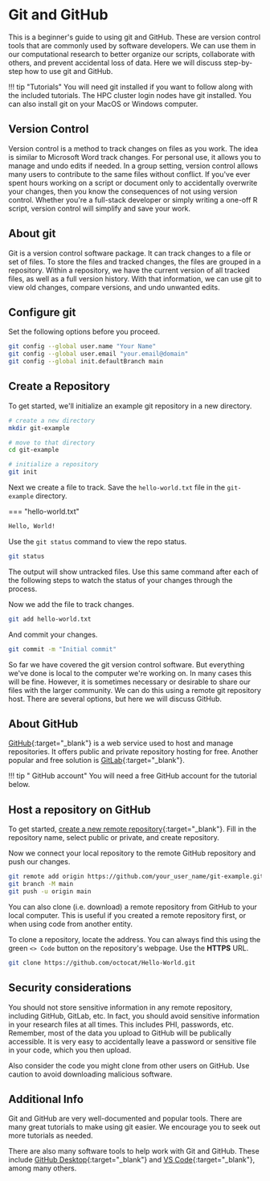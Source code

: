 # Git and GitHub

This is a beginner's guide to using git and GitHub. These are version control tools that are commonly used by software developers. We can use them in our computational research to better organize our scripts, collaborate with others, and prevent accidental loss of data. Here we will discuss step-by-step how to use git and GitHub.

!!! tip "Tutorials"
    You will need git installed if you want to follow along with the included tutorials. The HPC cluster login nodes have git installed. You can also install git on your MacOS or Windows computer.

## Version Control

Version control is a method to track changes on files as you work. The idea is similar to Microsoft Word track changes. For personal use, it allows you to manage and undo edits if needed. In a group setting, version control allows many users to contribute to the same files without conflict. If you've ever spent hours working on a script or document only to accidentally overwrite your changes, then you know the consequences of not using version control. Whether you're a full-stack developer or simply writing a one-off R script, version control will simplify and save your work.

## About git

Git is a version control software package. It can track changes to a file or set of files. To store the files and tracked changes, the files are grouped in a repository. Within a repository, we have the current version of all tracked files, as well as a full version history. With that information, we can use git to view old changes, compare versions, and undo unwanted edits.

## Configure git

Set the following options before you proceed.

```bash
git config --global user.name "Your Name"
git config --global user.email "your.email@domain"
git config --global init.defaultBranch main
```

## Create a Repository

To get started, we'll initialize an example git repository in a new directory.

```bash
# create a new directory
mkdir git-example

# move to that directory
cd git-example

# initialize a repository
git init
```

Next we create a file to track. Save the `hello-world.txt` file in the `git-example` directory.

=== "hello-world.txt"

```txt
Hello, World!
```

Use the `git status` command to view the repo status.

```bash
git status
```

The output will show untracked files. Use this same command after each of the following steps to watch the status of your changes through the process.

Now we add the file to track changes.

```bash
git add hello-world.txt
```

And commit your changes.

```bash
git commit -m "Initial commit"
```

So far we have covered the git version control software. But everything we've done is local to the computer we're working on. In many cases this will be fine. However, it is sometimes necessary or desirable to share our files with the larger community. We can do this using a remote git repository host. There are several options, but here we will discuss GitHub.

## About GitHub

[GitHub](https://github.com/){:target="_blank"} is a web service used to host and manage repositories. It offers public and private repository hosting for free. Another popular and free solution is [GitLab](https://about.gitlab.com/){:target="_blank"}.

!!! tip " GitHub account"
    You will need a free GitHub account for the tutorial below.

## Host a repository on GitHub

To get started, [create a new remote repository](https://github.com/new){:target="_blank"}. Fill in the repository name, select public or private, and create repository.

Now we connect your local repository to the remote GitHub repository and push our changes.

```bash
git remote add origin https://github.com/your_user_name/git-example.git
git branch -M main
git push -u origin main
```

You can also clone (i.e. download) a remote repository from GitHub to your local computer. This is useful if you created a remote repository first, or when using code from another entity.

To clone a repository, locate the address. You can always find this using the green `<> Code` button on the repository's webpage. Use the **HTTPS** URL.

```bash
git clone https://github.com/octocat/Hello-World.git
```

## Security considerations

You should not store sensitive information in any remote repository, including GitHub, GitLab, etc. In fact, you should avoid sensitive information in your research files at all times. This includes PHI, passwords, etc. Remember, most of the data you upload to GitHub will be publically accessible. It is very easy to accidentally leave a password or sensitive file in your code, which you then upload.

Also consider the code you might clone from other users on GitHub. Use caution to avoid downloading malicious software.

## Additional Info

Git and GitHub are very well-documented and popular tools. There are many great tutorials to make using git easier. We encourage you to seek out more tutorials as needed.

There are also many software tools to help work with Git and GitHub. These include [GitHub Desktop](https://desktop.github.com/){:target="_blank"} and [VS Code](https://code.visualstudio.com/){:target="_blank"}, among many others.
